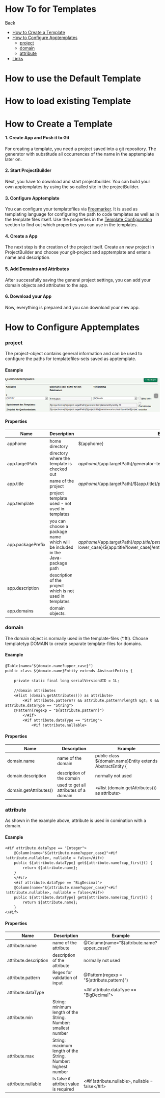 
# How To for Templates
[Back](../README.md)

- [How to Create a Template](#how-to-create-a-template)
- [How to Configure Apptemplates](#how-to-configure-projecttemplates)
    * [project](#project)
    * [domain](#domain)
    * [attribute](#attribute)
- [Links](#links)

# How to use the Default Template

# How to load existing Template

# How to Create a Template

#### 1. Create App and Push it to Git

For creating a template, you need a project saved into a git repository. The generator with substitude all occurrences
of the name in the apptemplate later on.

#### 2. Start ProjectBuilder

Next, you have to download and start projectbuilder. You can build your own apptemplates by using the so called site in
the projectBuilder.

#### 3. Configure Apptemplate

You can configure your templatefiles via [Freemarker](https://freemarker.apache.org/). It is used as templating language
for configuring the path to code templates as well as in the template files itself. Use the properties in
the [Template Configuration](#template-configuration) section to find out which properties you can use in the templates.

#### 4. Create a App

The next step is the creation of the project itself. Create an new project in ProjectBuilder and choose your git-project
and apptemplate and enter a name and description.

#### 5. Add Domains and Attributes

After successfully saving the general project settings, you can add your domain objects and attributes to the app.

#### 6. Download your App

Now, everything is prepared and you can download your new app.

# How to Configure Apptemplates

### **project**

The project-object contains general information and can be used to configure the paths for templatefiles-sets saved as
apptemplate.

#### Example

![template screenshot](diagrams/template-screenshot.png)

#### Properties

| Name        | Description     |      Example  |
| ------------- |-------------| -------------|
| apphome   | home directory | ${apphome}|
| app.targetPath | directory where the template is checked out  | ${apphome}/${app.targetPath}/generator-templates/entity/entity.ftl|
| app.title | name of the project | ${apphome}/${app.targetPath}/${app.title}/persistence/ |
| app.template | project template used - not used in templates |  |
| app.packagePrefix | you can choose a package name which will be included in the Java-package path | ${apphome}/${app.targetPath}/${app.title}/persistence/src/main/java/de/${app.packagePrefix?lower_case}/${app.title?lower_case}/entity/
| app.description | description of the project which is not used in templates | |
| app.domains | domain objects.   | |

### **domain**

The domain object is normally used in the template-files (*.ftl). Choose templatetyp DOMAIN to create separate
template-files for domains.

#### Example
```
@Table(name="${domain.name?upper_case}")
public class ${domain.name}Entity extends AbstractEntity {

	private static final long serialVersionUID = 1L;

	//domain attributes
	<#list (domain.getAttributes()) as attribute>
		<#if attribute.pattern?? && attribute.pattern?length &gt; 0 && attribute.dataType == "String">
	@Pattern(regexp = "${attribute.pattern}")
		</#if>
		<#if attribute.dataType == "String">
			<#if !attribute.nullable>
```

#### Properties

| Name        | Description     |      Example  |
| ------------|-------------| -------------|
| domain.name | name of the domain | public class ${domain.name}Entity extends AbstractEntity { |
| domain.description | description of the domain | normally not used |
| domain.getAttributes() | used to get all attributes of a domain | <#list (domain.getAttributes()) as attribute> |

### **attribute**

As shown in the example above, attribute is used in comination with a domain.

#### Example

```
<#if attribute.dataType == "Integer">
	@Column(name="${attribute.name?upper_case}"<#if !attribute.nullable>, nullable = false</#if>)
	public ${attribute.dataType} get${attribute.name?cap_first}() {
		return ${attribute.name};
	}
	</#if>
	<#if attribute.dataType == "BigDecimal">
	@Column(name="${attribute.name?upper_case}"<#if !attribute.nullable>, nullable = false</#if>)
	public ${attribute.dataType} get${attribute.name?cap_first}() {
		return ${attribute.name};
	}
</#if>
```

#### Properties

| Name        | Description     |      Example  |
| ------------|-------------| -------------|
| attribute.name | name of the attribute | @Column(name="${attribute.name?upper_case}" |
| attribute.description | description of the attribute | normally not used |
| attribute.pattern | Regex for validation of input | @Pattern(regexp = "${attribute.pattern}")|
| attribute.dataType | | <#if attribute.dataType == "BigDecimal"> |
| attribute.min | String: minimum length of the String. Number: smallest number | |
| attribute.max | String: maximum length of the String. Number: highest number | |
| attribute.nullable | Is false if attribut value is required | <#if !attribute.nullable>, nullable = false</#if> |

